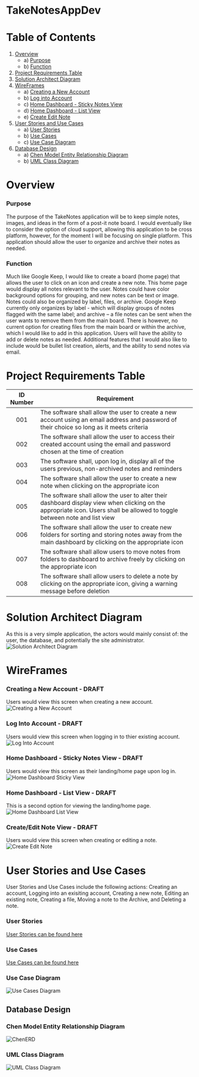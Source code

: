 # TakeNotesAppDev

# Table of Contents
1. [Overview](https://github.com/EmHarris589/TakeNotesAppDev/blob/main/README.md#Overview)
   - a) [Purpose](https://github.com/EmHarris589/TakeNotesAppDev/blob/main/README.md#Purpose)
   - b) [Function](https://github.com/EmHarris589/TakeNotesAppDev/blob/main/README.md#Function)
2. [Project Requirements Table](https://github.com/EmHarris589/TakeNotesAppDev/blob/main/README.md#Project-Requirements-Table)
3. [Solution Architect Diagram](https://github.com/EmHarris589/TakeNotesAppDev/blob/main/README.md#SolutionArchitectDiagram)
4. [WireFrames](https://github.com/EmHarris589/TakeNotesAppDev/blob/main/README.md#WireFrames)
   - a) [Creating a New Account](https://github.com/EmHarris589/TakeNotesAppDev/blob/main/README.md#CreatingaNewAccount)
   - b) [Log into Account](https://github.com/EmHarris589/TakeNotesAppDev/blob/main/README.md#LogIntoAccount)
   - c) [Home Dashboard - Sticky Notes View](https://github.com/EmHarris589/TakeNotesAppDev/blob/main/README.md#HomeDashboard-StickyNotesView)
   - d) [Home Dashboard - List View](https://github.com/EmHarris589/TakeNotesAppDev/blob/main/README.md#HomeDashboard-ListView)
   - e) [Create Edit Note](https://github.com/EmHarris589/TakeNotesAppDev/blob/main/README.md#Overview)
5. [User Stories and Use Cases](https://github.com/EmHarris589/TakeNotesAppDev/blob/main/README.md#Overview)
   - a) [User Stories](https://github.com/EmHarris589/TakeNotesAppDev/blob/main/README.md#Overview)
   - b) [Use Cases](https://github.com/EmHarris589/TakeNotesAppDev/blob/main/README.md#Overview)
   - c) [Use Case Diagram](https://github.com/EmHarris589/TakeNotesAppDev/blob/main/README.md#Overview)
6. [Database Design](https://github.com/EmHarris589/TakeNotesAppDev/blob/main/README.md#Overview)
   - a) [Chen Model Entity Relationship Diagram](https://github.com/EmHarris589/TakeNotesAppDev/blob/main/README.md#Overview)
   - b) [UML Class Diagram](https://github.com/EmHarris589/TakeNotesAppDev/blob/main/README.md#Overview)


# Overview

### Purpose
The purpose of the TakeNotes application will be to keep simple notes, images, and ideas in the form of a post-it note board.  I would eventually like to consider the option of cloud support, allowing this application to be cross platform, however, for the moment I will be focusing on single platform.  This application should allow the user to organize and archive their notes as needed. 

### Function
Much like Google Keep, I would like to create a board (home page) that allows the user to click on an icon and create a new note.  This home page would display all notes relevant to the user.  Notes could have color background options for grouping, and new notes can be text or image.  Notes could also be organized by label, files, or archive.  Google Keep currently only organizes by label - which will display groups of notes flagged with the same label; and archive – a file notes can be sent when the user wants to remove them from the main board.  There is however, no current option for creating files from the main board or within the archive, which I would like to add in this application.  Users will have the ability to add or delete notes as needed.  Additional features that I would also like to include would be bullet list creation, alerts, and the ability to send notes via email.

# Project Requirements Table

|ID Number| Requirement|
| :---: | --- |
| 001 | The software shall allow the user to create a new account using an email address and password of their choice so long as it meets criteria |
| 002 | The software shall allow the user to access their created account using the email and password chosen at the time of creation | 
| 003 | The software shall, upon log in, display all of the users previous, non-archived notes and reminders |
| 004 | The software shall allow the user to create a new note when clicking on the appropriate icon |
| 005 | The software shall allow the user to alter their dashboard display view when clicking on the appropriate icon. Users shall be allowed to toggle between note and list view |
| 006 | The software shall allow the user to create new folders for sorting and storing notes away from the main dashboard by clicking on the appropriate icon |
| 007 | The software shall allow users to move notes from folders to dashboard to archive freely by clicking on the appropriate icon |
| 008 | The software shall allow users to delete a note by clicking on the appropriate icon, giving a warning message before deletion |


# Solution Architect Diagram
As this is a very simple application, the actors would mainly consist of: the user, the database, and potentially the site administrator.
![Solution Architect Diagram](https://github.com/EmHarris589/TakeNotesAppDev/blob/8b2fa0768b9fa904a6838ac12f76b9e6db748da7/TakeNotes_SolutionArchitectDiagram.PNG)

# WireFrames
### Creating a New Account - DRAFT
Users would view this screen when creating a new account.
![Creating a New Account](https://github.com/EmHarris589/TakeNotesAppDev/blob/73279f4bed379f8936418c89849bf7776919cee4/CreateAccount_WF.PNG) 
### Log Into Account - DRAFT
Users would view this screen when logging in to thier existing account.
![Log Into Account](https://github.com/EmHarris589/TakeNotesAppDev/blob/dbe4437830441d543ba07f1ddc70becbb039d447/LogIn_WF.PNG)
### Home Dashboard - Sticky Notes View - DRAFT
Users would view this screen as their landing/home page upon log in.
![Home Dashboard Sticky View](https://github.com/EmHarris589/TakeNotesAppDev/blob/dbe4437830441d543ba07f1ddc70becbb039d447/HomePage_WF.PNG)
### Home Dashboard - List View - DRAFT
This is a second option for viewing the landing/home page.
![Home Dashboard List View](https://github.com/EmHarris589/TakeNotesAppDev/blob/dbe4437830441d543ba07f1ddc70becbb039d447/ListView_WF.PNG)
### Create/Edit Note View - DRAFT
Users would view this screen when creating or editing a note.
![Create Edit Note](https://github.com/EmHarris589/TakeNotesAppDev/blob/dbe4437830441d543ba07f1ddc70becbb039d447/SelectedNote_WF.png)

# User Stories and Use Cases
User Stories and Use Cases include the following actions:  Creating an account, Logging into an exisiting account, Creating a new note, Editing an existing note, Creating a file, Moving a note to the Archive, and Deleting a note.

### User Stories
[User Stories can be found here](https://github.com/EmHarris589/TakeNotesAppDev/blob/a8189b43b04e7d6259da17af9836cac735eee8c4/TakeNotes_UserStories.pdf)

### Use Cases
[Use Cases can be found here](https://github.com/EmHarris589/TakeNotesAppDev/blob/a8189b43b04e7d6259da17af9836cac735eee8c4/TakeNotes_UseCases.pdf)

### Use Case Diagram
![Use Cases Diagram](https://github.com/EmHarris589/TakeNotesAppDev/blob/a8189b43b04e7d6259da17af9836cac735eee8c4/TakeNotes_UseCaseDiagram.PNG)

## Database Design

### Chen Model Entity Relationship Diagram
![ChenERD](https://github.com/EmHarris589/TakeNotesAppDev/blob/2f8108e5857ad460ace8452761d12a8a59346aab/TakeNotes_ERD_ChenNotation.PNG)

### UML Class Diagram
![UML Class Diagram](https://github.com/EmHarris589/TakeNotesAppDev/blob/5ade8dc13405c00e8402c72f5a2bc5cd8b8ebff0/TakeNotes_ClassDiagram.PNG)

